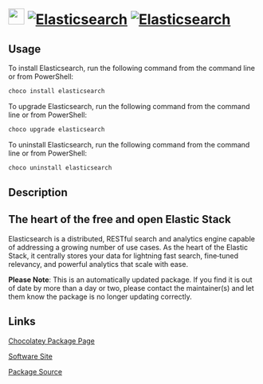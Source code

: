 ﻿# <img src="https://cdn.jsdelivr.net/gh/mkevenaar/chocolatey-packages@70f0c8e8e3c31b47edccc6f45d60f95725dd039b/icons/elasticsearch.svg" width="32" height="32"/> [![Elasticsearch](https://img.shields.io/chocolatey/v/elasticsearch.svg?label=Elasticsearch)](https://community.chocolatey.org/packages/elasticsearch) [![Elasticsearch](https://img.shields.io/chocolatey/dt/elasticsearch.svg)](https://community.chocolatey.org/packages/elasticsearch)

## Usage

To install Elasticsearch, run the following command from the command line or from PowerShell:

```powershell
choco install elasticsearch
```

To upgrade Elasticsearch, run the following command from the command line or from PowerShell:

```powershell
choco upgrade elasticsearch
```

To uninstall Elasticsearch, run the following command from the command line or from PowerShell:

```powershell
choco uninstall elasticsearch
```

## Description

## The heart of the free and open Elastic Stack

Elasticsearch is a distributed, RESTful search and analytics engine capable of addressing a growing number of use cases. As the heart of the Elastic Stack, it centrally stores your data for lightning fast search, fine‑tuned relevancy, and powerful analytics that scale with ease.

**Please Note**: This is an automatically updated package. If you find it is
out of date by more than a day or two, please contact the maintainer(s) and
let them know the package is no longer updating correctly.


## Links

[Chocolatey Package Page](https://community.chocolatey.org/packages/elasticsearch)

[Software Site](https://www.elastic.co/elasticsearch/)

[Package Source](https://github.com/mkevenaar/chocolatey-packages/tree/master/automatic/elasticsearch)

